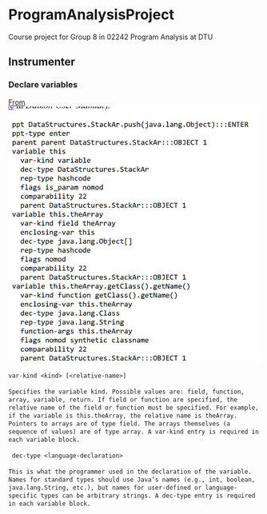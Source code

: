 # ProgramAnalysisProject
Course project for Group 8 in 02242 Program Analysis at DTU

## Instrumenter

### Declare variables
[From](https://plse.cs.washington.edu/daikon/download/doc/developer/File-formats.html#Variable-declarations)
![yo](imgs/variables_declaration.png)

    var-kind <kind> [<relative-name>]

    Specifies the variable kind. Possible values are: field, function, array, variable, return. If field or function are specified, the relative name of the field or function must be specified. For example, if the variable is this.theArray, the relative name is theArray. Pointers to arrays are of type field. The arrays themselves (a sequence of values) are of type array. A var-kind entry is required in each variable block. 

     dec-type <language-declaration>

    This is what the programmer used in the declaration of the variable. Names for standard types should use Java’s names (e.g., int, boolean, java.lang.String, etc.), but names for user-defined or language-specific types can be arbitrary strings. A dec-type entry is required in each variable block.

